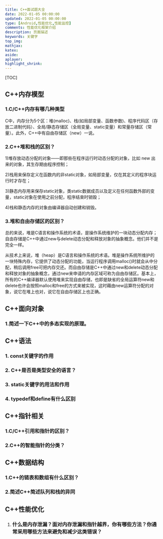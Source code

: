 ```yaml
---
title: C++面试题大全
date: 2022-01-05 00:00:00
updated: 2022-01-05 00:00:00
type: [Android,性能优化,性能监控]
comments: 性能优化框架介绍
description: 页面描述
keywords: 关键字
top_img:
mathjax:
katex:
aside:
aplayer:
highlight_shrink:
---
```




[TOC]

## C++内存模型

### 1.C/C++内存有哪几种类型

C中，内存分为5个区：堆(malloc)、栈(如局部变量、函数参数)、程序代码区（存放二进制代码）、全局/静态存储区（全局变量、static变量）和常量存储区（常量）。此外，C++中有自由存储区（new）一说。



### 2.C++堆和栈的区别？

1)堆存放动态分配的对象——即那些在程序运行时动态分配的对象，比如 new 出来的对象，其生存期由程序控制；

2)栈用来保存定义在函数内的非static对象，如局部变量，仅在其定义的程序块运行时才存在；

3)静态内存用来保存static对象，类static数据成员以及定义在任何函数外部的变量，static对象在使用之前分配，程序结束时销毁；

4)栈和静态内存的对象由编译器自动创建和销毁。

### 3.堆和自由存储区的区别？

总的来说，堆是C语言和操作系统的术语，是操作系统维护的一块动态分配内存；自由存储是C++中通过new与delete动态分配和释放对象的抽象概念。他们并不是完全一样。

从技术上来说，堆（heap）是C语言和操作系统的术语。堆是操作系统所维护的一块特殊内存，它提供了动态分配的功能，当运行程序调用malloc()时就会从中分配，稍后调用free可把内存交还。而自由存储是C++中通过new和delete动态分配和释放对象的抽象概念，通过new来申请的内存区域可称为自由存储区。基本上，所有的C++编译器默认使用堆来实现自由存储，也即是缺省的全局运算符new和delete也许会按照malloc和free的方式来被实现，这时藉由new运算符分配的对象，说它在堆上也对，说它在自由存储区上也正确。



## C++面向对象

### 1.简述一下C++中的多态实现的原理。



## C++语法

### 1. const关键字的作用

### 2. C++是否是类型安全的语言？

### 3. static关键字的用法和作用

### 4. typedef和define有什么区别



## C++指针相关

### 1.C/C++引用和指针的区别？

### 2.C++的智能指针的分类？



## C++数据结构

### 1.C++的链表和数组有什么区别？

### 2.简述C++简述队列和栈的异同





## C++性能优化

1. ### 什么是内存泄漏？面对内存泄漏和指针越界，你有哪些方法？你通常采用哪些方法来避免和减少这类错误？

​		
